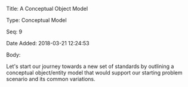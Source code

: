 Title:  A Conceptual Object Model

Type:   Conceptual Model

Seq:    9

Date Added: 2018-03-21 12:24:53

Body:   
 
Let's start our journey towards a new set of standards by outlining a conceptual object/entity model that would support our starting problem scenario and its common variations. 


